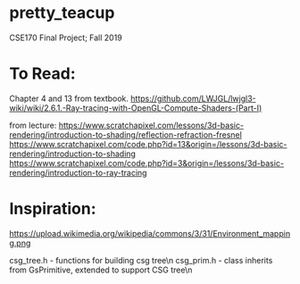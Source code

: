 # pretty_teacup
CSE170 Final Project; Fall 2019

# To Read:

Chapter 4 and 13 from textbook.
https://github.com/LWJGL/lwjgl3-wiki/wiki/2.6.1.-Ray-tracing-with-OpenGL-Compute-Shaders-(Part-I)


from lecture:
https://www.scratchapixel.com/lessons/3d-basic-rendering/introduction-to-shading/reflection-refraction-fresnel
https://www.scratchapixel.com/code.php?id=13&origin=/lessons/3d-basic-rendering/introduction-to-shading
https://www.scratchapixel.com/code.php?id=3&origin=/lessons/3d-basic-rendering/introduction-to-ray-tracing

# Inspiration:
https://upload.wikimedia.org/wikipedia/commons/3/31/Environment_mapping.png


csg_tree.h  - functions for building csg tree\n
csg_prim.h  - class inherits from GsPrimitive, extended to support CSG tree\n
